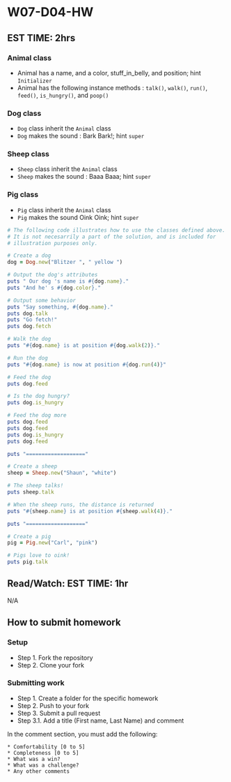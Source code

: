 # W07-D04-HW

## EST TIME: 2hrs
### Animal class
- Animal has a name, and a color, stuff_in_belly, and position; hint `Initializer`
- Animal has the following instance methods : `talk()`, `walk()`, `run()`, `feed()`, `is_hungry()`, and `poop()`

### Dog class
- `Dog` class inherit the `Animal` class 
- `Dog` makes the sound : Bark Bark!; hint `super`

### Sheep class
- `Sheep` class inherit the `Animal` class 
- `Sheep` makes the sound : Baaa Baaa; hint `super`

### Pig class
- `Pig` class inherit the `Animal` class 
- `Pig` makes the sound Oink Oink; hint `super`

```ruby
# The following code illustrates how to use the classes defined above.
# It is not necesarrily a part of the solution, and is included for
# illustration purposes only.

# Create a dog
dog = Dog.new("Blitzer ", " yellow ")

# Output the dog's attributes
puts " Our dog 's name is #{dog.name}."
puts "And he' s #{dog.color}."

# Output some behavior
puts "Say something, #{dog.name}."
puts dog.talk
puts "Go fetch!"
puts dog.fetch

# Walk the dog
puts "#{dog.name} is at position #{dog.walk(2)}."

# Run the dog
puts "#{dog.name} is now at position #{dog.run(4)}"

# Feed the dog
puts dog.feed

# Is the dog hungry?
puts dog.is_hungry

# Feed the dog more
puts dog.feed
puts dog.feed
puts dog.is_hungry
puts dog.feed

puts "==================="

# Create a sheep
sheep = Sheep.new("Shaun", "white")

# The sheep talks!
puts sheep.talk

# When the sheep runs, the distance is returned
puts "#{sheep.name} is at position #{sheep.walk(4)}."

puts "==================="

# Create a pig
pig = Pig.new("Carl", "pink")

# Pigs love to oink!
puts pig.talk
```

## Read/Watch: EST TIME: 1hr 
N/A

## How to submit homework
### Setup
- Step 1. Fork the repository
- Step 2. Clone your fork
### Submitting work
- Step 1. Create a folder for the specific homework
- Step 2. Push to your fork
- Step 3. Submit a pull request
- Step 3.1. Add a title (First name, Last Name) and comment

In the comment section, you must add the following:
```text
* Comfortability [0 to 5]
* Completeness [0 to 5]
* What was a win?
* What was a challenge?
* Any other comments
```
